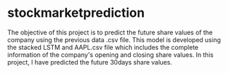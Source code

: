 # stockmarketprediction
The objective of this project is to predict the future share values of the company using the previous data .csv file. This model is developed using the stacked LSTM and AAPL.csv file which includes the complete information of the company's opening and closing share values. In this project, I have predicted the future 30days share values.

